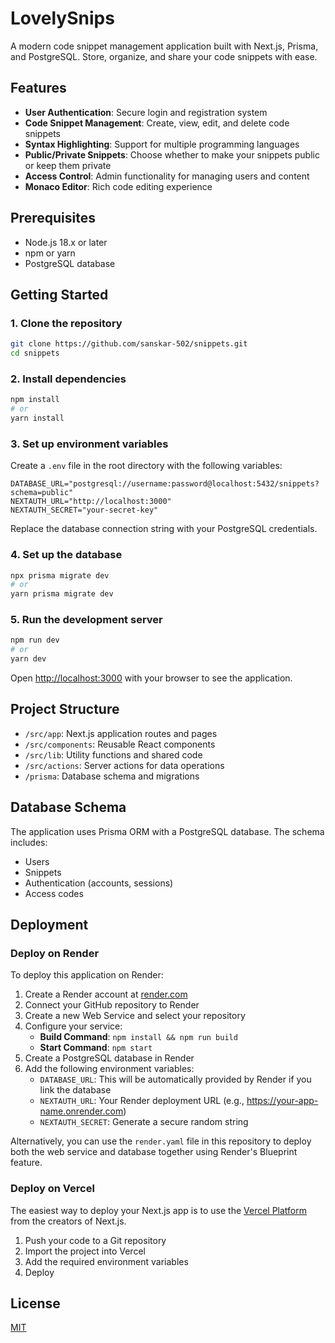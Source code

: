 # LovelySnips

A modern code snippet management application built with Next.js, Prisma, and PostgreSQL. Store, organize, and share your code snippets with ease.

## Features

- **User Authentication**: Secure login and registration system
- **Code Snippet Management**: Create, view, edit, and delete code snippets
- **Syntax Highlighting**: Support for multiple programming languages
- **Public/Private Snippets**: Choose whether to make your snippets public or keep them private
- **Access Control**: Admin functionality for managing users and content
- **Monaco Editor**: Rich code editing experience

## Prerequisites

- Node.js 18.x or later
- npm or yarn
- PostgreSQL database

## Getting Started

### 1. Clone the repository

```bash
git clone https://github.com/sanskar-502/snippets.git
cd snippets
```

### 2. Install dependencies

```bash
npm install
# or
yarn install
```

### 3. Set up environment variables

Create a `.env` file in the root directory with the following variables:

```
DATABASE_URL="postgresql://username:password@localhost:5432/snippets?schema=public"
NEXTAUTH_URL="http://localhost:3000"
NEXTAUTH_SECRET="your-secret-key"
```

Replace the database connection string with your PostgreSQL credentials.

### 4. Set up the database

```bash
npx prisma migrate dev
# or
yarn prisma migrate dev
```

### 5. Run the development server

```bash
npm run dev
# or
yarn dev
```

Open [http://localhost:3000](http://localhost:3000) with your browser to see the application.

## Project Structure

- `/src/app`: Next.js application routes and pages
- `/src/components`: Reusable React components
- `/src/lib`: Utility functions and shared code
- `/src/actions`: Server actions for data operations
- `/prisma`: Database schema and migrations

## Database Schema

The application uses Prisma ORM with a PostgreSQL database. The schema includes:

- Users
- Snippets
- Authentication (accounts, sessions)
- Access codes

## Deployment

### Deploy on Render

To deploy this application on Render:

1. Create a Render account at [render.com](https://render.com)
2. Connect your GitHub repository to Render
3. Create a new Web Service and select your repository
4. Configure your service:
   - **Build Command**: `npm install && npm run build`
   - **Start Command**: `npm start`
5. Create a PostgreSQL database in Render
6. Add the following environment variables:
   - `DATABASE_URL`: This will be automatically provided by Render if you link the database
   - `NEXTAUTH_URL`: Your Render deployment URL (e.g., https://your-app-name.onrender.com)
   - `NEXTAUTH_SECRET`: Generate a secure random string

Alternatively, you can use the `render.yaml` file in this repository to deploy both the web service and database together using Render's Blueprint feature.

### Deploy on Vercel

The easiest way to deploy your Next.js app is to use the [Vercel Platform](https://vercel.com/new) from the creators of Next.js.

1. Push your code to a Git repository
2. Import the project into Vercel
3. Add the required environment variables
4. Deploy

## License

[MIT](LICENSE)

